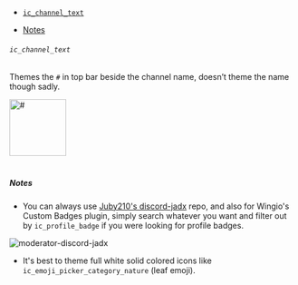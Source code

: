 
  * [`ic_channel_text`](#-ic-channel-text-)
- [Notes](#notes)

###### `ic_channel_text`

Themes the `#` in top bar beside the channel name, doesn’t theme the name though sadly.

<img alt="#" src="https://cdn.discordapp.com/attachments/819172980184973343/888346980483473408/IMG_20210917_142313.JPG" height=100>

<h1></h1>

##### Notes

- You can always use [Juby210's discord-jadx](https://gitdab.com/Juby210/discord-jadx/src/branch/alpha/app/src/main/res/drawable) repo, and also for Wingio's Custom Badges plugin, simply search whatever you want and filter out by `ic_profile_badge` if you were looking for profile badges.

![moderator-discord-jadx](https://i.imgur.com/jczr9zg.png)

- It's best to theme full white solid colored icons like `ic_emoji_picker_category_nature` (leaf emoji).



